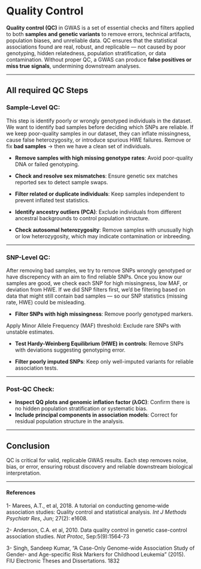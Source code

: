 # Quality Control

**Quality control (QC)** in GWAS is a set of essential checks and
filters applied to both **samples and genetic variants** to remove
errors, technical artifacts, population biases, and unreliable data. QC
ensures that the statistical associations found are real, robust, and
replicable — not caused by poor genotyping, hidden relatedness,
population stratification, or data contamination. Without proper QC, a
GWAS can produce **false positives or miss true signals**, undermining
downstream analyses.

------------------------------------------------------------------------

## All required QC Steps

### Sample-Level QC:

This step is identify poorly or wrongly genotyped individuals in the
dataset. We want to identify bad samples before deciding which SNPs are
reliable. If we keep poor-quality samples in our dataset, they can
inflate missingness, cause false heterozygosity, or introduce spurious
HWE failures. Remove or fix **bad samples** → then we have a clean set
of individuals.

-   **Remove samples with high missing genotype rates**: Avoid
    poor-quality DNA or failed genotyping.

-   **Check and resolve sex mismatches**: Ensure genetic sex matches
    reported sex to detect sample swaps.

-   **Filter related or duplicate individuals**: Keep samples
    independent to prevent inflated test statistics.

-   **Identify ancestry outliers (PCA)**: Exclude individuals from
    different ancestral backgrounds to control population structure.

-   **Check autosomal heterozygosity**: Remove samples with unusually
    high or low heterozygosity, which may indicate contamination or
    inbreeding.

------------------------------------------------------------------------

### SNP-Level QC:

After removing bad samples, we try to remove SNPs wrongly genotyped or
have discrepency with an aim to find reliable SNPs. Once you know our
samples are good, we check each SNP for high missingness, low MAF, or
deviation from HWE. If we did SNP filters first, we’d be filtering based
on data that might still contain bad samples — so our SNP statistics
(missing rate, HWE) could be misleading.

-   **Filter SNPs with high missingness**: Remove poorly genotyped
    markers.

Apply Minor Allele Frequency (MAF) threshold: Exclude rare SNPs with
unstable estimates.

-   **Test Hardy-Weinberg Equilibrium (HWE) in controls**: Remove SNPs
    with deviations suggesting genotyping error.

-   **Filter poorly imputed SNPs**: Keep only well-imputed variants for
    reliable association tests.

------------------------------------------------------------------------

### Post-QC Check:

-   **Inspect QQ plots and genomic inflation factor (λGC)**: Confirm
    there is no hidden population stratification or systematic bias.
-   **Include principal components in association models**: Correct for
    residual population structure in the analysis.

------------------------------------------------------------------------

## Conclusion

QC is critical for valid, replicable GWAS results. Each step removes
noise, bias, or error, ensuring robust discovery and reliable downstream
biological interpretation.

------------------------------------------------------------------------

#### References

1- Marees, A.T., et al, 2018. A tutorial on conducting genome‐wide
association studies: Quality control and statistical analysis. *Int J
Methods Psychiatr Res*, Jun; 27(2): e1608.

2- Anderson, C.A. et al, 2010. Data quality control in genetic
case-control association studies. *Nat Protoc*, Sep:5(9):1564-73

3- Singh, Sandeep Kumar, “A Case-Only Genome-wide Association Study of
Gender- and Age-specific Risk Markers for Childhood Leukemia” (2015).
FIU Electronic Theses and Dissertations. 1832
